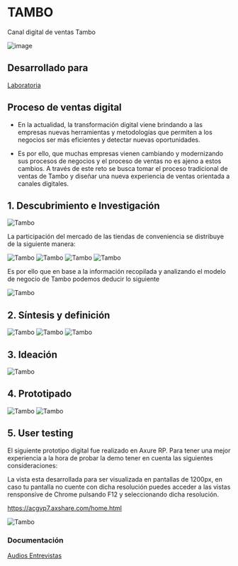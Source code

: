 # TAMBO
 
 Canal digital de ventas Tambo

![image](https://user-images.githubusercontent.com/30554218/41322461-ae09c05c-6e6e-11e8-8b81-3c27efdbbae5.png)

## Desarrollado para 
[Laboratoria](http://laboratoria.la)

## Proceso de ventas digital

- En la actualidad, la transformación digital viene brindando a las empresas nuevas herramientas y metodologías que permiten a los negocios ser más eficientes y detectar nuevas oportunidades.

- Es por ello, que muchas empresas vienen cambiando y modernizando sus procesos de negocios y el proceso de ventas no es ajeno a estos cambios. A través de este reto se busca tomar el proceso tradicional de ventas de Tambo y diseñar una nueva experiencia de ventas orientada a canales digitales.

## 1. Descubrimiento e Investigación
![Tambo](assets/docs/texto1.png)

La participación del mercado de las tiendas de conveniencia se distribuye de la siguiente manera:

![Tambo](assets/docs/market-share.png) 
![Tambo](assets/docs/texto2.png)
![Tambo](assets/docs/texto3.png)
![Tambo](assets/docs/texto4.png)

Es por ello que en base a la información recopilada y analizando el modelo de negocio de Tambo podemos deducir lo siguiente

![Tambo](assets/docs/canvas.png)

## 2. Síntesis y definición 
![Tambo](assets/docs/journey.png) 
![Tambo](assets/docs/benchmark.png) 
![Tambo](assets/docs/user_person.png) 
## 3. Ideación 
![Tambo](assets/docs/user_flow.png) 
## 4. Prototipado
![Tambo](assets/docs/prototype1.png) 
![Tambo](assets/docs/prototype2.png) 

## 5. User testing

El siguiente prototipo digital fue realizado en Axure RP. Para tener una mejor experiencia a la hora de probar la demo tener en cuenta las siguientes consideraciones:

La vista esta desarrollada para ser visualizada en pantallas de 1200px, en caso tu pantalla no cuente con dicha resolución puedes acceder a las vistas rensponsive de Chrome pulsando F12 y seleccionando dicha resolución.

https://acgvp7.axshare.com/home.html

![Tambo](assets/docs/lista_tareas.png) 

### Documentación

[Audios Entrevistas](https://drive.google.com/file/d/1AuM5_HU08rsgfjSN9NeMaAVMXCnPQjXS/view?usp=sharing)
